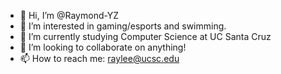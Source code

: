 - 👋 Hi, I’m @Raymond-YZ
- 👀 I’m interested in gaming/esports and swimming.
- 🌱 I’m currently studying Computer Science at UC Santa Cruz
- 💞️ I’m looking to collaborate on anything!
- 📫 How to reach me: raylee@ucsc.edu

<!---
Raymond-YZ/Raymond-YZ is a ✨ special ✨ repository because its `README.md` (this file) appears on your GitHub profile.
You can click the Preview link to take a look at your changes.
--->
